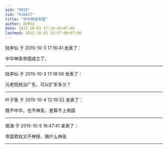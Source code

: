 ```yaml
---
aid: "9025"
zid: "616617"
title: "中华神圣帝国"
author: 陆李仙
date: 2015-10-03 17:16:41+07:00
lastmod: 2015-10-05 16:47:00+07:00
---
```


陆李仙 于 2015-10-3 17:16:41 发表了：

中华神圣帝国成立了，

---

陆李仙 于 2015-10-3 17:18:56 发表了：

元老院统治广东，可以扩军多少？

---

叶子鱼 于 2015-10-4 12:19:32 发表了：

既不中华，也不神圣，更算不上帝国

---

南海 于 2015-10-5 16:47:41 发表了：

帝国君权又不神授，搞什么神圣

---
